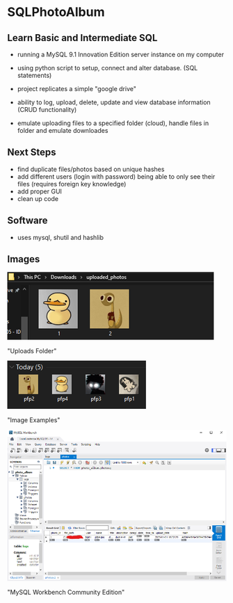 # SQLPhotoAlbum
## Learn Basic and Intermediate SQL
- running a MySQL 9.1 Innovation Edition server instance on my computer
- using python script to setup, connect and alter database. (SQL statements)
- project replicates a simple "google drive"

- ability to log, upload, delete, update and view database information (CRUD functionality)
- emulate uploading files to a specified folder (cloud), handle files in folder and emulate downloades

## Next Steps
- find duplicate files/photos based on unique hashes
- add different users (login with password) being able to only see their files (requires foreign key knowledge)
- add proper GUI
- clean up code

## Software
- uses mysql, shutil and hashlib

## Images

![uploads](/publicmedia/upss.png)

"Uploads Folder"

![downloads](/publicmedia/dss.png)

"Image Examples"

![downloads](/publicmedia/mysqlworkbench.png)

"MySQL Workbench Community Edition"
